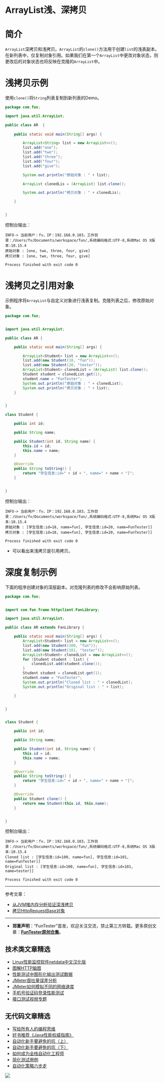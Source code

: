 # ArrayList浅、深拷贝



# 简介

`ArrayList`深拷贝和浅拷贝。`ArrayList`的`clone()`方法用于创建`list`的浅表副本。在新列表中，仅复制对象引用。如果我们在第一个`ArrayList`中更改对象状态，则更改后的对象状态也将反映在克隆的`ArrayList`中。

# 浅拷贝示例

使用`clone()`将`String`列表复制到新列表的Demo。


```Java
package com.fun;

import java.util.ArrayList;

public class AR  {
    
    public static void main(String[] args) {

        ArrayList<String> list = new ArrayList<>();
        list.add("one");
        list.add("two");
        list.add("three");
        list.add("four");
        list.add("give");

        System.out.println("原始对象 : " + list);

        ArrayList clonedLis = (ArrayList) list.clone();

        System.out.println("拷贝对象 : " + clonedLis);

    }


}

```

控制台输出：


```shell
INFO-> 当前用户：fv，IP：192.168.0.103，工作目录：/Users/fv/Documents/workspace/fun/,系统编码格式:UTF-8,系统Mac OS X版本:10.15.4
原始对象 : [one, two, three, four, give]
拷贝对象 : [one, two, three, four, give]

Process finished with exit code 0
```

# 浅拷贝之引用对象

示例程序将`ArrayList`与自定义对象进行浅表复制。克隆列表之后，修改原始对象。


```Java
package com.fun;


import java.util.ArrayList;

public class AR {

    public static void main(String[] args) {

        ArrayList<Student> list = new ArrayList<>();
        list.add(new Student(18, "fun"));
        list.add(new Student(20, "tester"));
        ArrayList<Student> clonedList = (ArrayList) list.clone();
        Student student = clonedList.get(1);
        student.name = "FunTester";
        System.out.println("原始对象 : " + clonedList);
        System.out.println("拷贝对象 : " + list);
    }


}

class Student {

    public int id;

    public String name;

    public Student(int id, String name) {
        this.id = id;
        this.name = name;
    }

    @Override
    public String toString() {
        return "学生信息:id=" + id + ", name=" + name + "]";
    }


}
```

控制台输出：

```shell
INFO-> 当前用户：fv，IP：192.168.0.103，工作目录：/Users/fv/Documents/workspace/fun/,系统编码格式:UTF-8,系统Mac OS X版本:10.15.4
原始对象 : [学生信息:id=18, name=fun], 学生信息:id=20, name=FunTester]]
拷贝对象 : [学生信息:id=18, name=fun], 学生信息:id=20, name=FunTester]]

Process finished with exit code 0
```

* 可以看出来浅拷贝是引用拷贝。

# 深度复制示例

下面的程序创建对象的深层副本。对克隆列表的修改不会影响原始列表。


```Java
package com.fun;


import com.fun.frame.httpclient.FanLibrary;

import java.util.ArrayList;

public class AR extends FanLibrary {

    public static void main(String[] args) {
        ArrayList<Student> list = new ArrayList<>();
        list.add(new Student(100, "fun"));
        list.add(new Student(101, "tester"));
        ArrayList<Student> clonedList = new ArrayList<>();
        for (Student student : list) {
            clonedList.add(student.clone());
        }
        Student student = clonedList.get(1);
        student.name = "FunTester";
        System.out.println("Cloned list : " + clonedList);
        System.out.println("Original list : " + list);

    }


}


class Student {

    public int id;

    public String name;

    public Student(int id, String name) {
        this.id = id;
        this.name = name;
    }

    @Override
    public String toString() {
        return "学生信息:id=" + id + ", name=" + name + "]";
    }

    @Override
    public Student clone() {
        return new Student(this.id, this.name);
    }


}
```

控制台输出：

```shell
INFO-> 当前用户：fv，IP：192.168.0.103，工作目录：/Users/fv/Documents/workspace/fun/,系统编码格式:UTF-8,系统Mac OS X版本:10.15.4
Cloned list : [学生信息:id=100, name=fun], 学生信息:id=101, name=FunTester]]
Original list : [学生信息:id=100, name=fun], 学生信息:id=101, name=tester]]

Process finished with exit code 0
```

---
参考文章：
- [从JVM堆内存分析验证深浅拷贝](https://mp.weixin.qq.com/s/SdYDnoau1rjjvPC2SUymBg)
- [拷贝HttpRequestBase对象](https://mp.weixin.qq.com/s/kxB1c0GmSF5OAM15UQJU2Q)

---
* **郑重声明**：“FunTester”首发，欢迎关注交流，禁止第三方转载。更多原创文章：**[FunTester原创合集](https://mp.weixin.qq.com/s/Le-tpC79pIpacHXGOkkYWw)**。

## 技术类文章精选

- [Linux性能监控软件netdata中文汉化版](https://mp.weixin.qq.com/s/fdXtK-5WwKnxjLZdyg6-nA)
- [图解HTTP脑图](https://mp.weixin.qq.com/s/100Vm8FVEuXs0x6rDGTipw)
- [性能测试中图形化输出测试数据](https://mp.weixin.qq.com/s/EMvpYIsszdwBJFPIxztTvA)
- [JMeter吞吐量误差分析](https://mp.weixin.qq.com/s/jHKmFNrLmjpihnoigNNCSg)
- [JMeter如何模拟不同的网络速度](https://mp.weixin.qq.com/s/1FCwNN2htfTGF6ItdkcCzw)
- [手机号验证码登录性能测试](https://mp.weixin.qq.com/s/i-j8fJAdcsJ7v8XPOnPDAw)
- [接口测试视频专题](https://mp.weixin.qq.com/s/4mKpW3QiVRee3kcVOSraog)

## 无代码文章精选

- [写给所有人的编程思维](https://mp.weixin.qq.com/s/Oj33UCnYfbUgzsBzEm2GPQ)
- [好书推荐《Java性能权威指南》](https://mp.weixin.qq.com/s/YWd5Yx6n7887g1lMLTcsWQ)
- [自动化新手要避免的坑（上）](https://mp.weixin.qq.com/s/MjcX40heTRhEgCFhInoqYQ)
- [自动化新手要避免的坑（下）](https://mp.weixin.qq.com/s/azDUo1IO5JgkJIS9n1CMRg)
- [如何成为全栈自动化工程师](https://mp.weixin.qq.com/s/j2rQ3COFhg939KLrgKr_bg)
- [简化测试用例](https://mp.weixin.qq.com/s/BhwfDqhN9yoa3Iul_Eu5TA)
- [自动化策略六步走](https://mp.weixin.qq.com/s/He69k8iCKhTKD1j-yV6M5g)


![](https://mmbiz.qpic.cn/mmbiz_jpg/13eN86FKXzCxr0Sa2MXpNKicZE024zJm73r4hrjticMMYViagtaSXxwsyhmRmOrdXPXfS5zB2ILHtaqNSoWGRwa8Q/640?wx_fmt=jpeg&tp=webp&wxfrom=5&wx_lazy=1&wx_co=1)